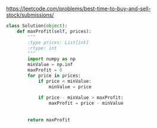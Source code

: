 
https://leetcode.com/problems/best-time-to-buy-and-sell-stock/submissions/

```python
class Solution(object):
    def maxProfit(self, prices):
        """
        :type prices: List[int]
        :rtype: int
        """
        import numpy as np
        minValue = np.inf
        maxProfit = 0
        for price in prices:
            if price < minValue:
                minValue = price
                              
            if price - minValue > maxProfit:
                maxProfit = price - minValue
    
            
        return maxProfit
            
            
```
